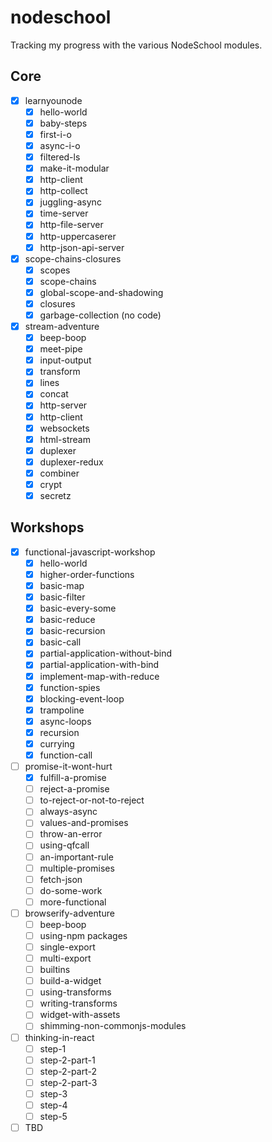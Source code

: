 # nodeschool
Tracking my progress with the various NodeSchool modules.

## Core
 - [x] learnyounode
   - [x] hello-world
   - [x] baby-steps
   - [x] first-i-o
   - [x] async-i-o
   - [x] filtered-ls
   - [x] make-it-modular
   - [x] http-client
   - [x] http-collect
   - [x] juggling-async
   - [x] time-server
   - [x] http-file-server
   - [x] http-uppercaserer
   - [x] http-json-api-server
 - [x] scope-chains-closures
   - [x] scopes
   - [x] scope-chains
   - [x] global-scope-and-shadowing
   - [x] closures
   - [x] garbage-collection (no code)
 - [x] stream-adventure
   - [x] beep-boop
   - [x] meet-pipe
   - [x] input-output
   - [x] transform
   - [x] lines
   - [x] concat
   - [x] http-server
   - [x] http-client
   - [x] websockets
   - [x] html-stream
   - [x] duplexer
   - [x] duplexer-redux
   - [x] combiner
   - [x] crypt
   - [x] secretz

## Workshops
 - [x] functional-javascript-workshop
   - [x] hello-world
   - [x] higher-order-functions
   - [x] basic-map
   - [x] basic-filter
   - [x] basic-every-some
   - [x] basic-reduce
   - [x] basic-recursion
   - [x] basic-call
   - [x] partial-application-without-bind
   - [x] partial-application-with-bind
   - [x] implement-map-with-reduce
   - [x] function-spies
   - [x] blocking-event-loop
   - [x] trampoline
   - [x] async-loops
   - [x] recursion
   - [x] currying
   - [x] function-call
 - [ ] promise-it-wont-hurt
   - [x] fulfill-a-promise
   - [ ] reject-a-promise
   - [ ] to-reject-or-not-to-reject
   - [ ] always-async
   - [ ] values-and-promises
   - [ ] throw-an-error
   - [ ] using-qfcall
   - [ ] an-important-rule
   - [ ] multiple-promises
   - [ ] fetch-json
   - [ ] do-some-work
   - [ ] more-functional
 - [ ] browserify-adventure
   - [ ] beep-boop
   - [ ] using-npm packages
   - [ ] single-export
   - [ ] multi-export
   - [ ] builtins
   - [ ] build-a-widget
   - [ ] using-transforms
   - [ ] writing-transforms
   - [ ] widget-with-assets
   - [ ] shimming-non-commonjs-modules
 - [ ] thinking-in-react
   - [ ] step-1
   - [ ] step-2-part-1
   - [ ] step-2-part-2
   - [ ] step-2-part-3
   - [ ] step-3
   - [ ] step-4
   - [ ] step-5
 - [ ] TBD
